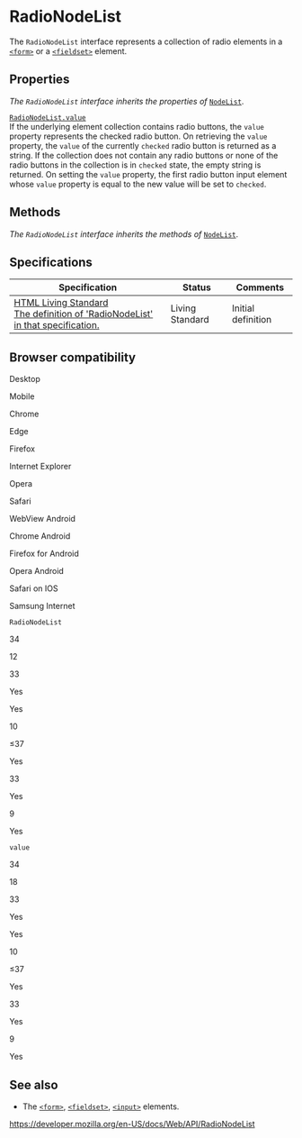 # RadioNodeList

The `RadioNodeList` interface represents a collection of radio elements in a [`<form>`](https://developer.mozilla.org/en-US/docs/Web/HTML/Element/form) or a [`<fieldset>`](https://developer.mozilla.org/en-US/docs/Web/HTML/Element/fieldset) element.

## Properties

_The `RadioNodeList` interface inherits the properties of_ [`NodeList`](nodelist).

[`RadioNodeList.value`](radionodelist/value)  
If the underlying element collection contains radio buttons, the `value` property represents the checked radio button. On retrieving the `value` property, the `value` of the currently `checked` radio button is returned as a string. If the collection does not contain any radio buttons or none of the radio buttons in the collection is in `checked` state, the empty string is returned. On setting the `value` property, the first radio button input element whose `value` property is equal to the new value will be set to `checked`.

## Methods

_The `RadioNodeList` interface inherits the methods of_ [`NodeList`](nodelist).

## Specifications

<table><thead><tr class="header"><th>Specification</th><th>Status</th><th>Comments</th></tr></thead><tbody><tr class="odd"><td><a href="https://html.spec.whatwg.org/multipage/#radionodelist">HTML Living Standard<br />
<span class="small">The definition of 'RadioNodeList' in that specification.</span></a></td><td><span class="spec-living">Living Standard</span></td><td>Initial definition</td></tr></tbody></table>

## Browser compatibility

Desktop

Mobile

Chrome

Edge

Firefox

Internet Explorer

Opera

Safari

WebView Android

Chrome Android

Firefox for Android

Opera Android

Safari on IOS

Samsung Internet

`RadioNodeList`

34

12

33

Yes

Yes

10

≤37

Yes

33

Yes

9

Yes

`value`

34

18

33

Yes

Yes

10

≤37

Yes

33

Yes

9

Yes

## See also

- The [`<form>`](https://developer.mozilla.org/en-US/docs/Web/HTML/Element/form), [`<fieldset>`](https://developer.mozilla.org/en-US/docs/Web/HTML/Element/fieldset), [`<input>`](https://developer.mozilla.org/en-US/docs/Web/HTML/Element/input) elements.

<a href="https://developer.mozilla.org/en-US/docs/Web/API/RadioNodeList" class="_attribution-link">https://developer.mozilla.org/en-US/docs/Web/API/RadioNodeList</a>

